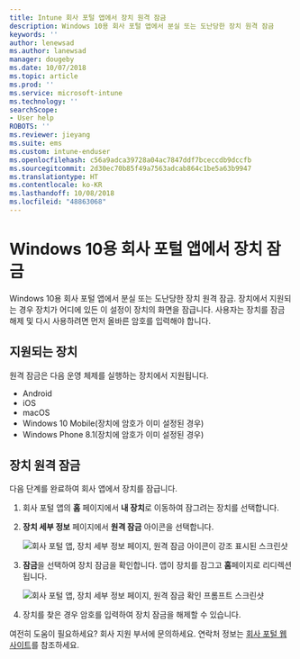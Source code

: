 ```yaml
---
title: Intune 회사 포털 앱에서 장치 원격 잠금
description: Windows 10용 회사 포털 앱에서 분실 또는 도난당한 장치 원격 잠금
keywords: ''
author: lenewsad
ms.author: lanewsad
manager: dougeby
ms.date: 10/07/2018
ms.topic: article
ms.prod: ''
ms.service: microsoft-intune
ms.technology: ''
searchScope:
- User help
ROBOTS: ''
ms.reviewer: jieyang
ms.suite: ems
ms.custom: intune-enduser
ms.openlocfilehash: c56a9adca39728a04ac7847ddf7bceccdb9dccfb
ms.sourcegitcommit: 2d30ec70b85f49a7563adcab864c1be5a63b9947
ms.translationtype: HT
ms.contentlocale: ko-KR
ms.lasthandoff: 10/08/2018
ms.locfileid: "48863068"
---
```

# <a name="lock-your-device-from-the-company-portal-app-for-windows-10"></a>Windows 10용 회사 포털 앱에서 장치 잠금

Windows 10용 회사 포털 앱에서 분실 또는 도난당한 장치 원격 잠금. 장치에서 지원되는 경우 장치가 어디에 있든 이 설정이 장치의 화면을 잠급니다. 사용자는 장치를 잠금 해제 및 다시 사용하려면 먼저 올바른 암호를 입력해야 합니다.

## <a name="supported-devices"></a>지원되는 장치

원격 잠금은 다음 운영 체제를 실행하는 장치에서 지원됩니다.  

  * Android
  * iOS
  * macOS
  * Windows 10 Mobile(장치에 암호가 이미 설정된 경우)
  * Windows Phone 8.1(장치에 암호가 이미 설정된 경우) 
  
## <a name="remote-lock-device"></a>장치 원격 잠금
다음 단계를 완료하여 회사 앱에서 장치를 잠급니다.  

1. 회사 포털 앱의 **홈** 페이지에서 **내 장치**로 이동하여 잠그려는 장치를 선택합니다.

2. **장치 세부 정보** 페이지에서 **원격 잠금** 아이콘을 선택합니다.  


   ![회사 포털 앱, 장치 세부 정보 페이지, 원격 잠금 아이콘이 강조 표시된 스크린샷](./media/1804_remote_lock_Windows_CPapp_05.png)  

3. **잠금**을 선택하여 장치 잠금을 확인합니다. 앱이 장치를 잠그고 **홈**페이지로 리디렉션됩니다.  


   ![회사 포털 앱, 장치 세부 정보 페이지, 원격 잠금 확인 프롬프트 스크린샷](./media/1804_remote_lock_Windows_CPapp_06.png)  

4. 장치를 찾은 경우 암호를 입력하여 장치 잠금을 해제할 수 있습니다.  

여전히 도움이 필요하세요? 회사 지원 부서에 문의하세요. 연락처 정보는 [회사 포털 웹 사이트](https://go.microsoft.com/fwlink/?linkid=2010980)를 참조하세요.
